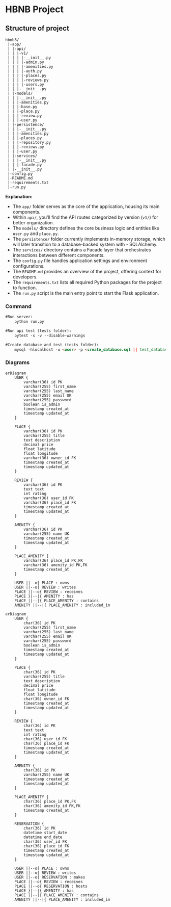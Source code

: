 # HBNB Project

## Structure of project
```
hbnb3/
 |-app/
 | |-api/
 | | |-v1/
 | | | |-__init__.py
 | | | |-admin.py
 | | | |-amenities.py
 | | | |-auth.py
 | | | |-places.py
 | | | |-reviews.py
 | | | |-users.py
 | | |-__init__.py
 | |-models/
 | | |-__init__.py
 | | |-amenities.py
 | | |-base.py
 | | |-place.py
 | | |-review.py
 | | |-user.py
 | |-persistence/
 | | |-__init__.py
 | | |-amenities.py
 | | |-places.py
 | | |-repository.py
 | | |-reviews.py
 | | |-user.py
 | |-services/
 | | |-__init__.py
 | | |-facade.py
 | |-__init__.py
 |-config.py
 |-README.md
 |-requirements.txt
 |-run.py
```

**Explanation:**
- The `app/` folder serves as the core of the application, housing its main components.
- Within `api/`, you’ll find the API routes categorized by version (`v1/`) for better organization.
- The `models/` directory defines the core business logic and entities like `user.py` and `place.py`.
- The `persistence/` folder currently implements in-memory storage, which will later transition to a database-backed system with - SQLAlchemy.
- The `services/` directory contains a Facade layer that orchestrates interactions between different components.
- The `config.py` file handles application settings and environment configurations.
- The `README.md` provides an overview of the project, offering context for developers.
- The `requirements.txt` lists all required Python packages for the project to function.
- The `run.py` script is the main entry point to start the Flask application.


### Command
```markdown
#Run server:
    python run.py

#Run api test (tests folder):
    pytest -s -v --disable-warnings

#Create database and test (tests folder):
    mysql -hlocalhost -u <user> -p <create_database.sql || test_database.sql>
```

### Diagrams
```mermaid
erDiagram
    USER {
        varchar(36) id PK
        varchar(255) first_name
        varchar(255) last_name
        varchar(255) email UK
        varchar(255) password
        boolean is_admin
        timestamp created_at
        timestamp updated_at
    }

    PLACE {
        varchar(36) id PK
        varchar(255) title
        text description
        decimal price
        float latitude
        float longitude
        varchar(36) owner_id FK
        timestamp created_at
        timestamp updated_at
    }

    REVIEW {
        varchar(36) id PK
        text text
        int rating
        varchar(36) user_id FK
        varchar(36) place_id FK
        timestamp created_at
        timestamp updated_at
    }

    AMENITY {
        varchar(36) id PK
        varchar(255) name UK
        timestamp created_at
        timestamp updated_at
    }

    PLACE_AMENITY {
        varchar(36) place_id PK,FK
        varchar(36) amenity_id PK,FK
        timestamp created_at
    }

    USER ||--o{ PLACE : owns
    USER ||--o{ REVIEW : writes
    PLACE ||--o{ REVIEW : receives
    PLACE }|--|{ AMENITY : has
    PLACE ||--|{ PLACE_AMENITY : contains
    AMENITY ||--|{ PLACE_AMENITY : included_in
```

```mermaid
erDiagram
    USER {
        char(36) id PK
        varchar(255) first_name
        varchar(255) last_name
        varchar(255) email UK
        varchar(255) password
        boolean is_admin
        timestamp created_at
        timestamp updated_at
    }

    PLACE {
        char(36) id PK
        varchar(255) title
        text description
        decimal price
        float latitude
        float longitude
        char(36) owner_id FK
        timestamp created_at
        timestamp updated_at
    }

    REVIEW {
        char(36) id PK
        text text
        int rating
        char(36) user_id FK
        char(36) place_id FK
        timestamp created_at
        timestamp updated_at
    }

    AMENITY {
        char(36) id PK
        varchar(255) name UK
        timestamp created_at
        timestamp updated_at
    }

    PLACE_AMENITY {
        char(36) place_id PK,FK
        char(36) amenity_id PK,FK
        timestamp created_at
    }

    RESERVATION {
        char(36) id PK
        datetime start_date
        datetime end_date
        char(36) user_id FK
        char(36) place_id FK
        timestamp created_at
        timestamp updated_at
    }

    USER ||--o{ PLACE : owns
    USER ||--o{ REVIEW : writes
    USER ||--o{ RESERVATION : makes
    PLACE ||--o{ REVIEW : receives
    PLACE ||--o{ RESERVATION : hosts
    PLACE }|--|{ AMENITY : has
    PLACE ||--|{ PLACE_AMENITY : contains
    AMENITY ||--|{ PLACE_AMENITY : included_in
```
